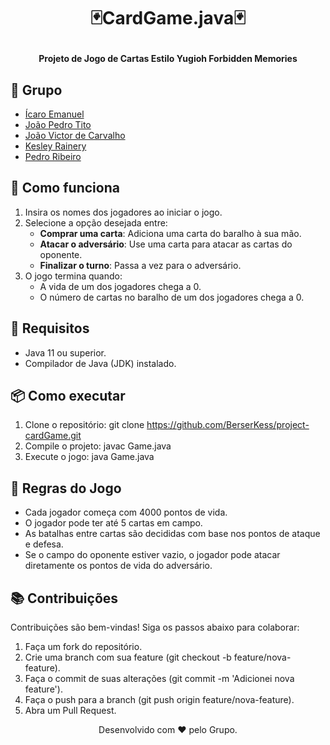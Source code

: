 #  <p align="center">🃏**CardGame.java**🃏</p>
<p align="center">
  <strong>Projeto de Jogo de Cartas Estilo Yugioh Forbidden Memories</strong>
</p>

## 👥 **Grupo**
- [Ícaro Emanuel](https://github.com/IcaroEmanuel-1502)
- [João Pedro Tito](https://github.com/titopedro17)
- [João Victor de Carvalho](https://github.com/joaovcar)
- [Kesley Rainery](https://github.com/BerserKess)
- [Pedro Ribeiro](https://github.com/Pedroribeiro-ux)

## 🚀 **Como funciona**
1. Insira os nomes dos jogadores ao iniciar o jogo.
2. Selecione a opção desejada entre:
    - **Comprar uma carta**: Adiciona uma carta do baralho à sua mão.
    - **Atacar o adversário**: Use uma carta para atacar as cartas do oponente.
    - **Finalizar o turno**: Passa a vez para o adversário.
3. O jogo termina quando:
    - A vida de um dos jogadores chega a 0.
    - O número de cartas no baralho de um dos jogadores chega a 0.

## 📄 **Requisitos**
- Java 11 ou superior.
- Compilador de Java (JDK) instalado.

## 📦 **Como executar**
1. Clone o repositório:
   git clone https://github.com/BerserKess/project-cardGame.git
2. Compile o projeto:
   javac Game.java
3. Execute o jogo:
   java Game.java

## **📝 Regras do Jogo**
- Cada jogador começa com 4000 pontos de vida.
- O jogador pode ter até 5 cartas em campo.
- As batalhas entre cartas são decididas com base nos pontos de ataque e defesa.
- Se o campo do oponente estiver vazio, o jogador pode atacar diretamente os pontos de vida do adversário.

## **📚 Contribuições**
Contribuições são bem-vindas! Siga os passos abaixo para colaborar:
1. Faça um fork do repositório.
2. Crie uma branch com sua feature (git checkout -b feature/nova-feature).
3. Faça o commit de suas alterações (git commit -m 'Adicionei nova feature').
4. Faça o push para a branch (git push origin feature/nova-feature).
5. Abra um Pull Request.

<p align="center"> Desenvolvido com ❤️ pelo Grupo. </p>
